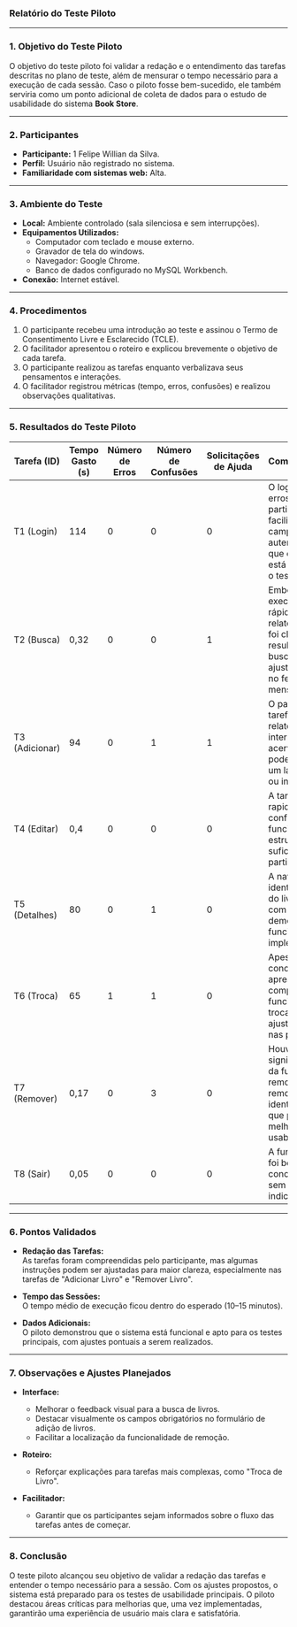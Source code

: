 ### **Relatório do Teste Piloto**

---

### **1. Objetivo do Teste Piloto**
O objetivo do teste piloto foi validar a redação e o entendimento das tarefas descritas no plano de teste, além de mensurar o tempo necessário para a execução de cada sessão. Caso o piloto fosse bem-sucedido, ele também serviria como um ponto adicional de coleta de dados para o estudo de usabilidade do sistema **Book Store**.

---

### **2. Participantes**
- **Participante:** 1 Felipe Willian da Silva.  
- **Perfil:** Usuário não registrado no sistema.  
- **Familiaridade com sistemas web:** Alta.  

---

### **3. Ambiente do Teste**
- **Local:** Ambiente controlado (sala silenciosa e sem interrupções).  
- **Equipamentos Utilizados:**  
  - Computador com teclado e mouse externo.  
  - Gravador de tela do windows.  
  - Navegador: Google Chrome.  
  - Banco de dados configurado no MySQL Workbench.  
- **Conexão:** Internet estável.  

---

### **4. Procedimentos**
1. O participante recebeu uma introdução ao teste e assinou o Termo de Consentimento Livre e Esclarecido (TCLE).  
2. O facilitador apresentou o roteiro e explicou brevemente o objetivo de cada tarefa.  
3. O participante realizou as tarefas enquanto verbalizava seus pensamentos e interações.  
4. O facilitador registrou métricas (tempo, erros, confusões) e realizou observações qualitativas.  

---

### **5. Resultados do Teste Piloto**

| **Tarefa (ID)** | **Tempo Gasto (s)** | **Número de Erros** | **Número de Confusões** | **Solicitações de Ajuda** | **Comentários/Observações**                                                                 |
|------------------|---------------------|---------------------|-------------------------|--------------------------|--------------------------------------------------------------------------------------------|
| T1 (Login)       | 114                | 0                   | 0                       | 0                        | O login foi concluído sem erros ou confusões. O participante demonstrou facilidade em localizar os campos e realizar a autenticação, indicando que essa funcionalidade está intuitiva e pronta para o teste principal. |
| T2 (Busca)       | 0,32               | 0                   | 0                       | 1                        | Embora o tempo de execução tenha sido rápido, o participante relatou que o sistema não foi claro ao retornar resultados inesperados na busca. Isso pode ser ajustado para maior clareza no feedback visual ou mensagens informativas. |
| T3 (Adicionar)   | 94                 | 0                   | 1                       | 1                        | O participante concluiu a tarefa sem erros, mas relatou confusão ao interpretar visualmente o acervo de livros, o que pode ser melhorado com um layout mais organizado ou instruções contextuais. |
| T4 (Editar)      | 0,4                | 0                   | 0                       | 0                        | A tarefa foi executada rapidamente, sem erros ou confusões, indicando que a funcionalidade está bem estruturada. A interface foi suficiente para guiar o participante com clareza. |
| T5 (Detalhes)    | 80                 | 0                   | 1                       | 0                        | A navegação e a identificação dos detalhes do livro foram realizadas com facilidade, demonstrando que essa funcionalidade está bem implementada. |
| T6 (Troca)       | 65                 | 1                   | 1                       | 0                        | Apesar de a tarefa ser concluída, o participante apresentou dificuldade em compreender o funcionamento do fluxo de troca, o que pode ser ajustado para maior clareza nas próximas atualizações. |
| T7 (Remover)     | 0,17               | 0                   | 3                       | 0                        | Houve confusão significativa na localização da funcionalidade de remoção. O botão de remover não foi identificado rapidamente, o que pode ser um ponto de melhoria para aumentar a usabilidade dessa tarefa. |
| T8 (Sair)        | 0,05               | 0                   | 0                       | 0                        | A funcionalidade de logout foi bem-sucedida, sendo concluída rapidamente e sem confusões, o que indica boa usabilidade. |

---

### **6. Pontos Validados**
- **Redação das Tarefas:**  
  As tarefas foram compreendidas pelo participante, mas algumas instruções podem ser ajustadas para maior clareza, especialmente nas tarefas de "Adicionar Livro" e "Remover Livro".  

- **Tempo das Sessões:**  
  O tempo médio de execução ficou dentro do esperado (10–15 minutos).  

- **Dados Adicionais:**  
  O piloto demonstrou que o sistema está funcional e apto para os testes principais, com ajustes pontuais a serem realizados.  

---

### **7. Observações e Ajustes Planejados**
- **Interface:**  
  - Melhorar o feedback visual para a busca de livros.  
  - Destacar visualmente os campos obrigatórios no formulário de adição de livros.  
  - Facilitar a localização da funcionalidade de remoção.  

- **Roteiro:**  
  - Reforçar explicações para tarefas mais complexas, como "Troca de Livro".  

- **Facilitador:**  
  - Garantir que os participantes sejam informados sobre o fluxo das tarefas antes de começar.  

---

### **8. Conclusão**
O teste piloto alcançou seu objetivo de validar a redação das tarefas e entender o tempo necessário para a sessão. Com os ajustes propostos, o sistema está preparado para os testes de usabilidade principais. O piloto destacou áreas críticas para melhorias que, uma vez implementadas, garantirão uma experiência de usuário mais clara e satisfatória.  
